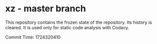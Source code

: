 # xz - master branch

This repository contains the frozen state of the repository.
Its history is cleared. It is used only for static code
analysis with Codacy.

Commit Time: 1724320410